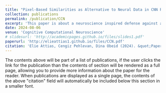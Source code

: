 ```yaml
---
title: "Pixel-Based Similarities as Alternative to Neural Data in CNN Regularization Against Adversarial Attacks"
collection: publications
permalink: /publication/CCN
excerpt: 'This paper is about a neuroscience inspired defense against adversarial attacks.'
date: 2024-08-06
venue: 'Cognitive Computational Neuroscience'
# slidesurl: 'http://academicpages.github.io/files/slides1.pdf'
paperurl: 'http://elieattias1.github.io/files/CCN.pdf'
citation: 'Elie Attias, Cengiz Pehlevan, Dina Obeid (2024). &quot;Paper Title Number 1.&quot; <i>Journal 1</i>. 1(1).'
---
```


The contents above will be part of a list of publications, if the user clicks the link for the publication than the contents of section will be rendered as a full page, allowing you to provide more information about the paper for the reader. When publications are displayed as a single page, the contents of the above "citation" field will automatically be included below this section in a smaller font.